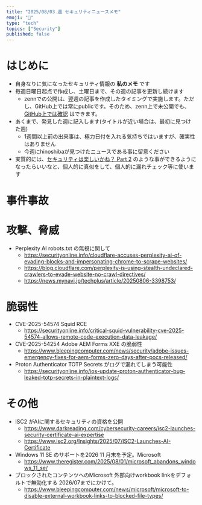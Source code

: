 ```yaml
---
title: "2025/08/03 週 セキュリティニュースメモ"
emoji: "🔖"
type: "tech"
topics: ["Security"]
published: false
---
```


# はじめに
* 自身なりに気になったセキュリティ情報の **私のメモ** です
* 毎週日曜日起点で作成し、土曜日まで、その週の記事を更新し続けます
    * zennでの公開は、翌週の記事を作成したタイミングで実施します。ただし、GitHub上では常にpublicです。そのため、zenn上で未公開でも、[GitHub上では確認](https://github.com/hinoshiba/zenn.dev/tree/main/articles) はできます。
* あくまで、発見した週に記入します(タイトルが近い場合は、最初に見つけた週)
    * 1週間以上前の出来事は、極力日付を入れる気持ちではいますが、確実性はありません
    * 今週にhinoshibaが見つけたニュースである事に留意ください
* 実質的には、[セキュリティは楽しいかね？ Part 2](https://negi.hatenablog.com/) のような事ができるようになったらいいなと、個人的に真似をして、個人的に漏れチェック等に使います

# 事件事故

# 攻撃、脅威

* Perplexity AI robots.txt の無視に関して
    * https://securityonline.info/cloudflare-accuses-perplexity-ai-of-evading-blocks-and-impersonating-chrome-to-scrape-websites/
    * https://blog.cloudflare.com/perplexity-is-using-stealth-undeclared-crawlers-to-evade-website-no-crawl-directives/
    * https://news.mynavi.jp/techplus/article/20250806-3398753/


# 脆弱性

* CVE-2025-54574 Squid RCE
    * https://securityonline.info/critical-squid-vulnerability-cve-2025-54574-allows-remote-code-execution-data-leakage/
* CVE-2025-54254 Adobe AEM Forms XXE の脆弱性
    * https://www.bleepingcomputer.com/news/security/adobe-issues-emergency-fixes-for-aem-forms-zero-days-after-pocs-released/
* Proton Authenticator TOTP Secrets がログで漏れてしまう可能性
    * https://securityonline.info/ios-update-proton-authenticator-bug-leaked-totp-secrets-in-plaintext-logs/

# その他

* ISC2 がAIに関するセキュリティの資格を公開
    * https://www.darkreading.com/cybersecurity-careers/isc2-launches-security-certificate-ai-expertise
    * https://www.isc2.org/Insights/2025/07/ISC2-Launches-AI-Certificate
* Windows 11 SE のサポートを2026 11 月末を予定。Microsoft
    * https://www.theregister.com/2025/08/01/microsoft_abandons_windows_11_se/
* ブロックされたコンテンツへのMicrosoft 外部向けworkbook linkをデフォルトで無効化する 2026/07までにかけて。
    * https://www.bleepingcomputer.com/news/microsoft/microsoft-to-disable-external-workbook-links-to-blocked-file-types/
